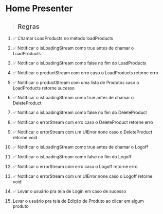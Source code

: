 # Home Presenter

> ## Regras

1. ✅ Chamar LoadProducts no método loadProducts
2. ✅ Notificar o isLoadingStream como true antes de chamar o LoadProducts
3. ✅ Notificar o isLoadingStream como false no fim do LoadProducts
4. ✅ Notificar o productStream com erro caso o LoadProducts retorne erro
5. ✅ Notificar o productStream com uma lista de Produtos caso o LoadProducts retorne sucesso

6. ✅ Notificar o isLoadingStream como true antes de chamar o DeleteProduct
7. ✅ Notificar o isLoadingStream como false no fim do DeleteProduct
8. ✅ Notificar o errorStream com erro caso o DeleteProduct retorne erro
9. ✅ Notificar o errorStream com um UIError.none caso o DeleteProduct retorne void

10. ✅ Notificar o isLoadingStream como true antes de chamar o Logoff
11. ✅ Notificar o isLoadingStream como false no fim do Logoff
12. ✅ Notificar o errorStream com erro caso o Logoff retorne erro
13. ✅ Notificar o errorStream com um UIError.none caso o Logoff retorne void
14. ✅ Levar o usuário pra tela de Login em caso de sucesso

15. Levar o usuário pra tela de Edição de Produto ao clicar em algum produto
